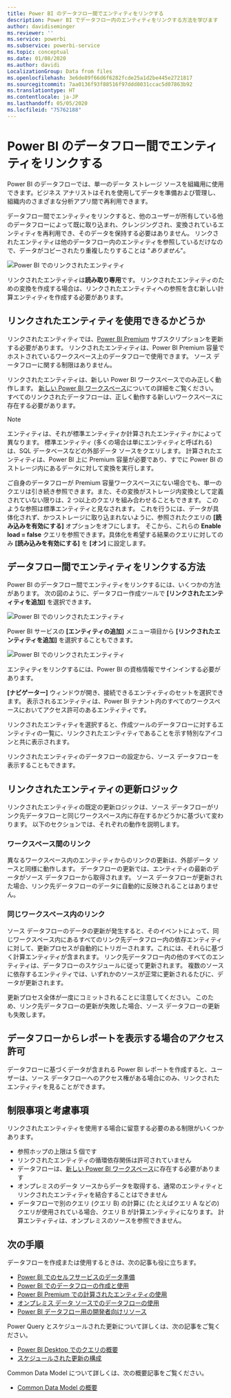 ```yaml
---
title: Power BI のデータフロー間でエンティティをリンクする
description: Power BI でデータフロー内のエンティティをリンクする方法を学びます
author: davidiseminger
ms.reviewer: ''
ms.service: powerbi
ms.subservice: powerbi-service
ms.topic: conceptual
ms.date: 01/08/2020
ms.author: davidi
LocalizationGroup: Data from files
ms.openlocfilehash: 3e6de89f66d6f6282fcde25a1d2be445e2721817
ms.sourcegitcommit: 7aa0136f93f88516f97ddd8031ccac5d07863b92
ms.translationtype: HT
ms.contentlocale: ja-JP
ms.lasthandoff: 05/05/2020
ms.locfileid: "75762188"
---
```

# <a name="link-entities-between-dataflows-in-power-bi"></a>Power BI のデータフロー間でエンティティをリンクする

Power BI のデータフローでは、単一のデータ ストレージ ソースを組織用に使用できます。ビジネス アナリストはそれを使用してデータを準備および管理し、組織内のさまざまな分析アプリ間で再利用できます。 

データフロー間でエンティティをリンクすると、他のユーザーが所有している他のデータフローによって既に取り込まれ、クレンジングされ、変換されているエンティティを再利用でき、そのデータを保持する必要はありません。 リンクされたエンティティは他のデータフロー内のエンティティを参照しているだけなので、データがコピーされたり重複したりすることは "*ありません*"。

![Power BI でのリンクされたエンティティ](media/service-dataflows-linked-entities/linked-entities_00.png)

リンクされたエンティティは**読み取り専用**です。 リンクされたエンティティのための変換を作成する場合は、リンクされたエンティティへの参照を含む新しい計算エンティティを作成する必要があります。

## <a name="linked-entity-availability"></a>リンクされたエンティティを使用できるかどうか

リンクされたエンティティでは、[Power BI Premium](service-premium-what-is.md) サブスクリプションを更新する必要があります。 リンクされたエンティティは、Power BI Premium 容量でホストされているワークスペース上のデータフローで使用できます。 ソース データフローに関する制限はありません。

リンクされたエンティティは、新しい Power BI ワークスペースでのみ正しく動作します。 [新しい Power BI ワークスペース](service-create-the-new-workspaces.md)についての詳細をご覧ください。 すべてのリンクされたデータフローは、正しく動作する新しいワークスペースに存在する必要があります。

> [!NOTE]
> エンティティは、それが標準エンティティか計算されたエンティティかによって異なります。 標準エンティティ (多くの場合は単にエンティティと呼ばれる) は、SQL データベースなどの外部データ ソースをクエリします。 計算されたエンティティは、Power BI 上に Premium 容量が必要であり、すでに Power BI のストレージ内にあるデータに対して変換を実行します。 
>
>ご自身のデータフローが Premium 容量ワークスペースにない場合でも、単一のクエリは引き続き参照できます。また、その変換がストレージ内変換として定義されていない限りは、2 つ以上のクエリを組み合わせることもできます。 このような参照は標準エンティティと見なされます。 これを行うには、データが具体化されず、かつストレージに取り込まれないように、参照されたクエリの **[読み込みを有効にする]** オプションをオフにします。 そこから、これらの **Enable load = false** クエリを参照できます。具体化を希望する結果のクエリに対してのみ **[読み込みを有効にする]** を **[オン]** に設定します。


## <a name="how-to-link-entities-between-dataflows"></a>データフロー間でエンティティをリンクする方法

Power BI のデータフロー間でエンティティをリンクするには、いくつかの方法があります。 次の図のように、データフロー作成ツールで **[リンクされたエンティティを追加]** を選択できます。 

![Power BI でのリンクされたエンティティ](media/service-dataflows-linked-entities/linked-entities_00.png)

Power BI サービスの **[エンティティの追加]** メニュー項目から **[リンクされたエンティティを追加]** を選択することもできます。

![Power BI でのリンクされたエンティティ](media/service-dataflows-linked-entities/linked-entities_01.png)

エンティティをリンクするには、Power BI の資格情報でサインインする必要があります。

**[ナビゲーター]** ウィンドウが開き、接続できるエンティティのセットを選択できます。 表示されるエンティティは、Power BI テナント内のすべてのワークスペースにおいてアクセス許可のあるエンティティです。 

リンクされたエンティティを選択すると、作成ツールのデータフローに対するエンティティの一覧に、リンクされたエンティティであることを示す特別なアイコンと共に表示されます。

リンクされたエンティティのデータフローの設定から、ソース データフローを表示することもできます。

## <a name="refresh-logic-of-linked-entities"></a>リンクされたエンティティの更新ロジック
リンクされたエンティティの既定の更新ロジックは、ソース データフローがリンク先データフローと同じワークスペース内に存在するかどうかに基づいて変わります。 以下のセクションでは、それぞれの動作を説明します。

### <a name="links-between-workspaces"></a>ワークスペース間のリンク

異なるワークスペース内のエンティティからのリンクの更新は、外部データ ソースと同様に動作します。 データフローの更新では、エンティティの最新のデータがソース データフローから取得されます。 ソース データフローが更新された場合、リンク先データフローのデータに自動的に反映されることはありません。

### <a name="links-in-the-same-workspace"></a>同じワークスペース内のリンク

ソース データフローのデータの更新が発生すると、そのイベントによって、同じワークスペース内にあるすべてのリンク先データフロー内の依存エンティティに対して、更新プロセスが自動的にトリガーされます。これには、それらに基づく計算エンティティが含まれます。 リンク先データフロー内の他のすべてのエンティティは、データフローのスケジュールに従って更新されます。 複数のソースに依存するエンティティでは、いずれかのソースが正常に更新されるたびに、データが更新されます。

更新プロセス全体が一度にコミットされることに注意してください。 このため、リンク先データフローの更新が失敗した場合、ソース データフローの更新も失敗します。

## <a name="permissions-when-viewing-reports-from-dataflows"></a>データフローからレポートを表示する場合のアクセス許可

データフローに基づくデータが含まれる Power BI レポートを作成すると、ユーザーは、ソース データフローへのアクセス権がある場合にのみ、リンクされたエンティティを見ることができます。

## <a name="limitations-and-considerations"></a>制限事項と考慮事項

リンクされたエンティティを使用する場合に留意する必要のある制限がいくつかあります。

* 参照ホップの上限は 5 個です
* リンクされたエンティティの循環依存関係は許可されていません
* データフローは、[新しい Power BI ワークスペース](service-create-the-new-workspaces.md)に存在する必要があります
* オンプレミスのデータ ソースからデータを取得する、通常のエンティティとリンクされたエンティティを結合することはできません
* データフローで別のクエリ (クエリ B) の計算に (たとえばクエリ A などの) クエリが使用されている場合、クエリ B が計算エンティティになります。 計算エンティティは、オンプレミスのソースを参照できません。


## <a name="next-steps"></a>次の手順

データフローを作成または使用するときは、次の記事も役に立ちます。 

* [Power BI でのセルフサービスのデータ準備](service-dataflows-overview.md)
* [Power BI でのデータフローの作成と使用](service-dataflows-create-use.md)
* [Power BI Premium での計算されたエンティティの使用](service-dataflows-computed-entities-premium.md)
* [オンプレミス データ ソースでのデータフローの使用](service-dataflows-on-premises-gateways.md)
* [Power BI データフロー用の開発者向けリソース](service-dataflows-developer-resources.md)

Power Query とスケジュールされた更新について詳しくは、次の記事をご覧ください。
* [Power BI Desktop でのクエリの概要](desktop-query-overview.md)
* [スケジュールされた更新の構成](refresh-scheduled-refresh.md)

Common Data Model について詳しくは、次の概要記事をご覧ください。
* [Common Data Model の概要](https://docs.microsoft.com/powerapps/common-data-model/overview)

